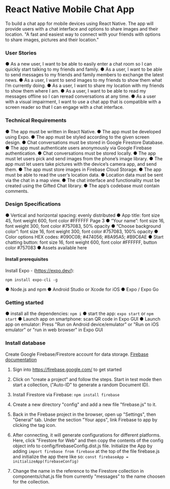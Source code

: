 
# React Native Mobile Chat App

To build a chat app for mobile devices using React Native. The app will
provide users with a chat interface and options to share images and their
location.
"A fast and easiest way to connect with your friends with options to share images, pictures and their location."

### User Stories

● As a new user, I want to be able to easily enter a chat room so I can quickly start talking to my
friends and family.
● As a user, I want to be able to send messages to my friends and family members to exchange
the latest news.
● As a user, I want to send images to my friends to show them what I’m currently doing.
● As a user, I want to share my location with my friends to show them where I am.
● As a user, I want to be able to read my messages offline so I can reread conversations at any
time.
● As a user with a visual impairment, I want to use a chat app that is compatible with a screen
reader so that I can engage with a chat interface.


### Technical Requirements

● The app must be written in React Native.
● The app must be developed using Expo.
● The app must be styled according to the given screen design.
● Chat conversations must be stored in Google Firestore Database.
● The app must authenticate users anonymously via Google Firebase authentication.
● Chat conversations must be stored locally.
● The app must let users pick and send images from the phone’s image library.
● The app must let users take pictures with the device’s camera app, and send them.
● The app must store images in Firebase Cloud Storage.
● The app must be able to read the user’s location data.
● Location data must be sent via the chat in a map view.
● The chat interface and functionality must be created using the Gifted Chat library.
● The app’s codebase must contain comments.

### Design Specifications

● Vertical and horizontal spacing: evenly distributed
● App title: font size 45, font weight 600, font color #FFFFFF
Page 3
● “Your name”: font size 16, font weight 300, font color #757083, 50% opacity
● “Choose background color”: font size 16, font weight 300, font color #757083, 100% opacity
● Color options HEX codes: #090C08; #474056; #8A95A5; #B9C6AE
● Start chatting button: font size 16, font weight 600, font color #FFFFFF, button color #757083
● Assets available here


#### Install prerequisites

Install Expo - (https://expo.dev/): 
```
npm install expo-cli -g
```

 ● Node.js and npm
 ● Android Studio or Xcode for iOS
 ● Expo / Expo Go

### Getting started

● install all the dependencies: ```npm i```
● start the app: ```expo start``` or ```npm start```
● Launch app on smartphone: scan QR code in Expo GUI
● Launch app on emulator: Press "Run on Android device/emulator" or "Run on iOS emulator" or "run in    web browser" in Expo GUI

### Install database

Create Google Firebase/Firestore account for data storage.
[Firebase documentation](https://firebase.google.com/docs/web/setup)

1. Sign into https://firebase.google.com/ to get started

2. Click on "create a project" and follow the steps. Start in test mode then start a collection, ("Auto-ID" to generate a random Document ID).

3. Install Firestore via Firebase: ```npm install firebase```

4. Create a new directory "config" and add a new file "firebase.js" to it. 

5. Back in the Firebase project in the browser, open up "Settings", then "General" tab. Under the section "Your apps", link Firebase to app by clicking the tag icon.

6. After connecting, it will generate configurations for different platforms. Here, click "Firestore for Web" and then copy the contents of the config object info to config/firebaseConfig.dist.js file. Initialize the App by adding ```import firebase from firebase``` at the top of the file firebase.js and initialize the app there like so: ```const firebaseApp = initializeApp(firebaseConfig)```

7. Change the name in the reference to the Firestore collection in components/chat.js file from currently "messages" to the name choosen for the collection.